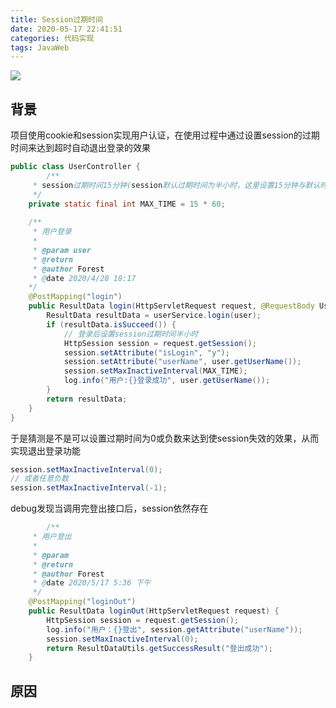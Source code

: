 ```yaml
---
title: Session过期时间
date: 2020-05-17 22:41:51
categories: 代码实现
tags: JavaWeb
---
```


![](https://oss.forestyoung.top/lighthouse-5286823_1920.jpg)
<!--more-->

## 背景

项目使用cookie和session实现用户认证，在使用过程中通过设置session的过期时间来达到超时自动退出登录的效果

```java
public class UserController {
 		/**
     * session过期时间15分钟(session默认过期时间为半小时，这里设置15分钟与默认时间区分，防止时间混淆)
     */
    private static final int MAX_TIME = 15 * 60;
  
    /**
     * 用户登录
     * 
     * @param user
     * @return 
     * @author Forest
     * @date 2020/4/28 18:17
    */
    @PostMapping("login")
    public ResultData login(HttpServletRequest request, @RequestBody UserDTO user) {
        ResultData resultData = userService.login(user);
        if (resultData.isSucceed()) {
            // 登录后设置session过期时间半小时
            HttpSession session = request.getSession();
            session.setAttribute("isLogin", "y");
            session.setAttribute("userName", user.getUserName());
            session.setMaxInactiveInterval(MAX_TIME);
            log.info("用户:{}登录成功", user.getUserName());
        }
        return resultData;
    }
}
```

于是猜测是不是可以设置过期时间为0或负数来达到使session失效的效果，从而实现退出登录功能

```java
session.setMaxInactiveInterval(0);
// 或者任意负数
session.setMaxInactiveInterval(-1);
```

debug发现当调用完登出接口后，session依然存在

```java
		/**
     * 用户登出
     *
     * @param
     * @return
     * @author Forest
     * @date 2020/5/17 5:36 下午
     */
    @PostMapping("loginOut")
    public ResultData loginOut(HttpServletRequest request) {
        HttpSession session = request.getSession();
        log.info("用户：{}登出", session.getAttribute("userName"));
        session.setMaxInactiveInterval(0);
        return ResultDataUtils.getSuccessResult("登出成功");
    }
```



## 原因

